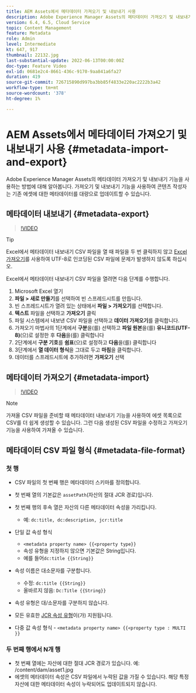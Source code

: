 ```yaml
---
title: AEM Assets에서 메타데이터 가져오기 및 내보내기 사용
description: Adobe Experience Manager Assets의 메타데이터 가져오기 및 내보내기 기능을 사용하는 방법에 대해 알아봅니다. 가져오기 및 내보내기 기능을 사용하여 콘텐츠 작성자는 기존 에셋에 대한 메타데이터를 대량으로 업데이트할 수 있습니다.
version: 6.4, 6.5, Cloud Service
topic: Content Management
feature: Metadata
role: Admin
level: Intermediate
kt: 647, 917
thumbnail: 22132.jpg
last-substantial-update: 2022-06-13T00:00:00Z
doc-type: Feature Video
exl-id: 0681e2c4-8661-436c-9170-9aa841a6fa27
duration: 419
source-git-commit: 726715890d997ba3bb85f4833e220ac2222b3a42
workflow-type: tm+mt
source-wordcount: '378'
ht-degree: 1%

---
```


# AEM Assets에서 메타데이터 가져오기 및 내보내기 사용 {#metadata-import-and-export}

Adobe Experience Manager Assets의 메타데이터 가져오기 및 내보내기 기능을 사용하는 방법에 대해 알아봅니다. 가져오기 및 내보내기 기능을 사용하여 콘텐츠 작성자는 기존 에셋에 대한 메타데이터를 대량으로 업데이트할 수 있습니다.

## 메타데이터 내보내기 {#metadata-export}

>[!VIDEO](https://video.tv.adobe.com/v/22132?quality=12&learn=on)

>[!TIP]
>
> Excel에서 메타데이터 내보내기 CSV 파일을 열 때 파일을 두 번 클릭하지 않고 [Excel 가져오기](https://support.microsoft.com/en-us/office/import-data-from-a-csv-html-or-text-file-b62efe49-4d5b-4429-b788-e1211b5e90f6)를 사용하여 UTF-8로 인코딩된 CSV 파일에 문제가 발생하지 않도록 하십시오.
>
> Excel에서 메타데이터 내보내기 CSV 파일을 열려면 다음 단계를 수행합니다.
> 
> 1. Microsoft Excel 열기
> 1. __파일 > 새로 만들기__&#x200B;를 선택하여 빈 스프레드시트를 만듭니다.
> 1. 빈 스프레드시트가 열려 있는 상태에서 __파일 > 가져오기__&#x200B;를 선택합니다.
> 1. __텍스트__ 파일을 선택하고 __가져오기__ 클릭
> 1. 파일 시스템에서 내보낸 CSV 파일을 선택하고 __데이터 가져오기__&#x200B;를 클릭합니다.
> 1. 가져오기 마법사의 1단계에서 __구분__&#x200B;을(를) 선택하고 __파일 원본__&#x200B;을(를) __유니코드(UTF-8)__(으)로 설정한 후 __다음__&#x200B;을(를) 클릭합니다
> 1. 2단계에서 __구분 기호__&#x200B;를 __쉼표__(으)로 설정하고 __다음__&#x200B;을(를) 클릭합니다
> 1. 3단계에서 __열 데이터 형식__&#x200B;을 그대로 두고 __마침__&#x200B;을 클릭합니다.
> 1. 데이터를 스프레드시트에 추가하려면 __가져오기__ 선택

## 메타데이터 가져오기 {#metadata-import}

>[!VIDEO](https://video.tv.adobe.com/v/21374?quality=12&learn=on)

>[!NOTE]
>
> 가져올 CSV 파일을 준비할 때 메타데이터 내보내기 기능을 사용하여 에셋 목록으로 CSV를 더 쉽게 생성할 수 있습니다. 그런 다음 생성된 CSV 파일을 수정하고 가져오기 기능을 사용하여 가져올 수 있습니다.

## 메타데이터 CSV 파일 형식 {#metadata-file-format}

### 첫 행

* CSV 파일의 첫 번째 행은 메타데이터 스키마를 정의합니다.
* 첫 번째 열의 기본값은 `assetPath`(자산의 절대 JCR 경로)입니다.

* 첫 번째 행의 후속 열은 자산의 다른 메타데이터 속성을 가리킵니다.
   * 예: `dc:title, dc:description, jcr:title`

* 단일 값 속성 형식

   * `<metadata property name> {{<property type}}`
   * 속성 유형을 지정하지 않으면 기본값은 String입니다.
   * 예를 들어`dc:title {{String}}`

* 속성 이름은 대소문자를 구분합니다.
   * 수정: `dc:title {{String}}`
   * 올바르지 않음: `Dc:Title {{String}}`

* 속성 유형은 대/소문자를 구분하지 않습니다.
* 모든 유효한 [JCR 속성 유형](https://www.adobe.io/experience-manager/reference-materials/spec/jsr170/javadocs/jcr-2.0/javax/jcr/PropertyType.html)이(가) 지원됩니다.

* 다중 값 속성 형식 - `<metadata property name> {{<property type : MULTI }}`

### 두 번째 행에서 N개 행

* 첫 번째 열에는 자산에 대한 절대 JCR 경로가 있습니다. 예: /content/dam/asset1.jpg
* 에셋의 메타데이터 속성은 CSV 파일에서 누락된 값을 가질 수 있습니다. 해당 특정 자산에 대한 메타데이터 속성이 누락되어도 업데이트되지 않습니다.
